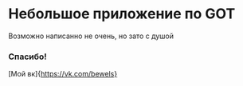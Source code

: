 # Небольшое приложение по GOT

Возможно написанно не очень, но зато с душой

### Спасибо!

[Мой вк]{https://vk.com/bewels}
